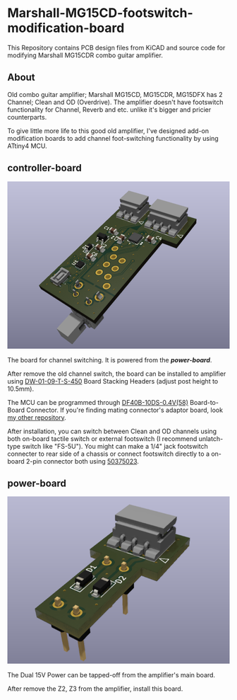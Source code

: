 # Marshall-MG15CD-footswitch-modification-board

This Repository contains PCB design files from KiCAD and source code for modifying Marshall MG15CDR combo guitar amplifier.


## About

Old combo guitar amplifier; Marshall MG15CD, MG15CDR, MG15DFX has 2 Channel; Clean and OD (Overdrive). The amplifier doesn't have footswitch functionality for Channel, Reverb and etc. unlike it's bigger and pricier counterparts.   
   
To give little more life to this good old amplifier, I've designed add-on modification boards to add channel foot-switching functionality by using ATtiny4 MCU.

## controller-board
![Alt text](./controller-board/controller-board-3d-image.png)

The board for channel switching. It is powered from the **_power-board_**.     

After remove the old channel switch, the board can be installed to amplifier using [DW-01-09-T-S-450](https://www.samtec.com/products/dw-01-09-t-s-450) Board Stacking Headers (adjust post height to 10.5mm).

The MCU can be programmed through [DF40B-10DS-0.4V(58)](https://www.hirose.com/en/product/p/CL0684-4038-8-58) Board-to-Board Connector. If you're finding mating connector's adaptor board, look [my other repository](https://github.com/masope/DF40C-10DP-0.4V-adaptor).

After installation, you can switch between Clean and OD channels using both on-board tactile switch or external footswitch (I recommend unlatch-type switch like "FS-5U"). You might can make a 1/4" jack footswitch connecter to rear side of a chassis or connect footswitch directly to a on-board 2-pin connector both using [50375023](https://www.molex.com/en-us/products/part-detail/50375023). 


## power-board
![Alt Text](./power-board/power-board-3d-image.png)

The Dual 15V Power can be tapped-off from the amplifier's main board.

After remove the Z2, Z3 from the amplifier, install this board.